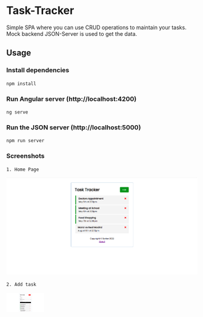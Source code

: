 # Task-Tracker
Simple SPA where you can use CRUD operations to maintain your tasks. Mock backend JSON-Server is used to get the data.

## Usage

### Install dependencies

```
npm install
```

### Run Angular server (http://localhost:4200)

```
ng serve
```

### Run the JSON server (http://localhost:5000)

```
npm run server
```

### Screenshots
```
1. Home Page
```
![](ss/home-page.png)


```
2. Add task
```
<img src="ss/add-task.png" width="100">